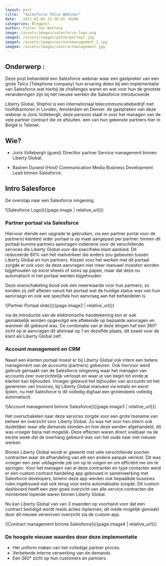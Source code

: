 ```yaml
---
layout: post
title:  "Salesforce Telco Webinar"
date:   2021-01-04 15:30:45 +0100
categories: Blogpost
author: Pieter-Jan Watteny
image: /assets/images/salesforce-logo.png
image2: /assets/images/patnerportaal.jpg
image3: /assets/images/accountmanagement_2.jpg
image4: /assets/images/contractmanagement.jpg
---
```

## Onderwerp :

Deze post behandeld een Salesforce webinar waar een gastpreker van een grote Telco (Telephone company) hun ervaring delen bij een implementatie van Salesforce wat hierbij de challenges waren en wat voor hun de grootste veranderingen zijn bij het nieuwe werken die Salesforce introduceerde 

Liberty Global, Shiphol is een internationaal telecommunicatiebedrijf met hoofdkantoren in Londen, Amsterdam en Denver. 
de gastpreken van deze webinar is Joris Vollebergh, deze persoon staat in voor het managen van de vele partner contract die ze afsluiten. een van hun gekenste partners hier in België is Telenet.

## Wie? 
- Joris Vollebergh (guest) Directtor partner Service management binnen Liberty Global.

- Bastien Durand (Host) Communication Media Business Development Lead binnen Salesforce.

## Intro Salesforce

De overstap naar een Salesforce omgeving.

![Salesforce Logo]({{page.image | relative_url}})

### Partner portaal via Salesforce

Hiervoor diende een upgrade te gebruiken, via een partner portal voor de partners( klanten) ieder portaal is op maat aangepast per partner.
binnen dit portaal kunnne partners aanvragen indienene voor de verschillende services die Liberty Global voor die psecifieke klant aanbied. Dit reduceerde 60% van het mailverkeer die anders zou gebeuren tussen Liberty Global en hun partners. Kiezen voor het werken met dit portaal zorgde er ook voor da deze aanvragen niet meer manueel moesten worden bijgehouden op excel sheets of soms op papier, maar dat deze nu automatisch in het portaal werden bijgehouden

Deze overschakeling bood ook een meerwaarde voor hun partners, zo konden zij zelf aflezen vanuit het portaal wat de huidige status was van hun aanvraagn en ook wie specifiek hun aanvraag aan het behandelen is.

![Partner Portaal slide]({{page.image2 | relative_url}})

via de introductie van de elektronische handtekening kon er ook gemakkelijk worden opgevolgd wie aftekende op bepaalde aanvragen en wanneer dit gebeurd was. De combinatie van al deze dingen haf een 360° zicht op al aanvragen dit allemaal op 1 en dezelfde plaats, dit zowel voor de klant als  Liberty Global zelf.
### Account management en CRM

Naast een klanten portaal moest er bij Liberty Global ook intern een betere management van de accounts (partners) gebeuren. Ook hiervoor werd gebruik gemaakt van de Salesforce omgeving waar het managen van accounts zeer overzichtelijk verloopt en waar je van begin tot einde je klanten kan bijhouden. Vroeger gebeurd het bijhouden van accounts tot het genereren van invoices, bij Liberty Global manueel via emails en excel lijsten, nu met Salesforce is dit volledig digitaal een grotendeels volledig automatisch.

![Account management binnne Salesforce]({{page.image3 | relative_url}})

Het overschakelen naar deze services zorgde voor een grote toename van beheer en overzicht voor Liberty Global. Zo was het voor hen intern ook duidelijker waar alle demands stonden en hoe deze werden afgehandeld, dit was vroeger bijna niet mogelijk. Deze effecten waren direct voelbaar na de eerste week dat de overhang gebeurd was van het oude naar niet nieuwe werken.

Binnen Liberty Global wordt er gewerkt met vele verschillende soorten contracten waar de afhandeling van elk een andere aanpak verreist. Dit was vroeger een zeer uitdagende job om op te volgen en om efficiënt me om te springen. Voor het managen van al deze contracten en type contacten werd er een custom contract handeling app gebouwd in samenwerking met Salesforce developers, binenn deze app werden ook bepaalkde bussines rules ingebouwd wat ook terug voor extra automatisatie zorgde. Dit custom dashboard heeft een zeer goed overzicht van alle service contracten die momenteel lopende waren binnen Liberty Global.

Nu kan Liberty Global van van 3 maanden op voorhand voor dat een contract beindigd wordt reeds acties inplannen, dit mede mogelijk gemaakt door dit nieuwe verworven overzicht via de custom app.

![Contract management binnne Salesforce]({{page.image4 | relative_url}})

### De hoogste nieuwe waardes door deze implementatie 

- Het uniform maken van het volledige partner proces.
- Verbeterde interne verwerking van de demands.
- Een 360° zicht op hun customers en partners
